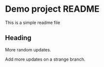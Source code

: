 # Demo project README

This is a simple readme file

## Heading

More random updates.

Add more updates on a strange branch.